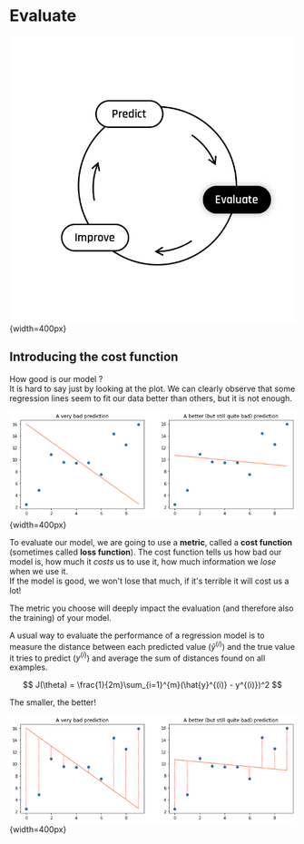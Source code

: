 # Evaluate

![titre](../assets/Evaluate.png){width=400px}

## Introducing the cost function

How good is our model ?  
It is hard to say just by looking at the plot. We can clearly observe that some regression lines seem to fit our data better than others, but it is not enough. 

![titre](../assets/bad_prediction.png){width=400px}

To evaluate our model, we are going to use a **metric**, called a **cost function** (sometimes called **loss function**). The cost function tells us how bad our model is, how much it *costs* us to use it, how much information we *lose* when we use it.  
If the model is good, we won't lose that much, if it's terrible it will cost us a lot!    

The metric you choose will deeply impact the evaluation (and therefore also the training) of your model.   

A usual way to evaluate the performance of a regression model is to measure the distance between each predicted value ($\hat{y}^{(i)}$) and the true value it tries to predict (${y}^{(i)}$) and average the sum of distances found on all examples.  

$$
J(\theta) = \frac{1}{2m}\sum_{i=1}^{m}(\hat{y}^{(i)} - y^{(i)})^2
$$

The smaller, the better! 

![titre](../assets/bad_pred_with_distance.png){width=400px}
